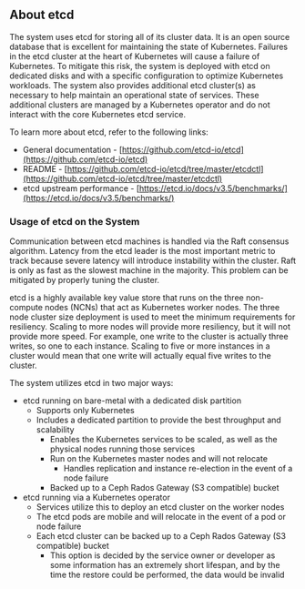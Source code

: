 
## About etcd

The system uses etcd for storing all of its cluster data. It is an open source database that is excellent for maintaining the state of Kubernetes. Failures in the etcd cluster at the heart of Kubernetes will cause a failure of Kubernetes. To mitigate this risk, the system is deployed with etcd on dedicated disks and with a specific configuration to optimize Kubernetes workloads. The system also provides additional etcd cluster\(s\) as necessary to help maintain an operational state of services. These additional clusters are managed by a Kubernetes operator and do not interact with the core Kubernetes etcd service.

To learn more about etcd, refer to the following links:

- General documentation - [https://github.com/etcd-io/etcd](https://github.com/etcd-io/etcd)
- README - [https://github.com/etcd-io/etcd/tree/master/etcdctl](https://github.com/etcd-io/etcd/tree/master/etcdctl)
- etcd upstream performance - [https://etcd.io/docs/v3.5/benchmarks/](https://etcd.io/docs/v3.5/benchmarks/)

### Usage of etcd on the System

Communication between etcd machines is handled via the Raft consensus algorithm. Latency from the etcd leader is the most important metric to track because severe latency will introduce instability within the cluster. Raft is only as fast as the slowest machine in the majority. This problem can be mitigated by properly tuning the cluster.

etcd is a highly available key value store that runs on the three non-compute nodes \(NCNs\) that act as Kubernetes worker nodes. The three node cluster size deployment is used to meet the minimum requirements for resiliency. Scaling to more nodes will provide more resiliency, but it will not provide more speed. For example, one write to the cluster is actually three writes, so one to each instance. Scaling to five or more instances in a cluster would mean that one write will actually equal five writes to the cluster.

The system utilizes etcd in two major ways:

- etcd running on bare-metal with a dedicated disk partition
  - Supports only Kubernetes
  - Includes a dedicated partition to provide the best throughput and scalability
    - Enables the Kubernetes services to be scaled, as well as the physical nodes running those services
    - Run on the Kubernetes master nodes and will not relocate
      - Handles replication and instance re-election in the event of a node failure
    - Backed up to a Ceph Rados Gateway \(S3 compatible\) bucket
- etcd running via a Kubernetes operator
  - Services utilize this to deploy an etcd cluster on the worker nodes
  - The etcd pods are mobile and will relocate in the event of a pod or node failure
  - Each etcd cluster can be backed up to a Ceph Rados Gateway \(S3 compatible\) bucket
    - This option is decided by the service owner or developer as some information has an extremely short lifespan, and by the time the restore could be performed, the data would be invalid



